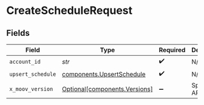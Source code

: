 # CreateScheduleRequest


## Fields

| Field                                                                  | Type                                                                   | Required                                                               | Description                                                            |
| ---------------------------------------------------------------------- | ---------------------------------------------------------------------- | ---------------------------------------------------------------------- | ---------------------------------------------------------------------- |
| `account_id`                                                           | *str*                                                                  | :heavy_check_mark:                                                     | N/A                                                                    |
| `upsert_schedule`                                                      | [components.UpsertSchedule](../../models/components/upsertschedule.md) | :heavy_check_mark:                                                     | N/A                                                                    |
| `x_moov_version`                                                       | [Optional[components.Versions]](../../models/components/versions.md)   | :heavy_minus_sign:                                                     | Specify an API version.                                                |